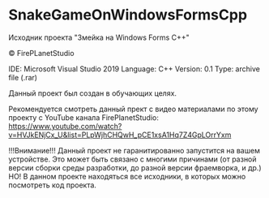 # SnakeGameOnWindowsFormsCpp
Исходник проекта "Змейка на Windows Forms C++"

© FirePLanetStudio

IDE: Microsoft Visual Studio 2019
Language: C++
Version: 0.1
Type: archive file (.rar)

Данный проект был создан в обучающих целях.

Рекомендуется смотреть данный прект с видео материалами по этому проекту с 
YouTube канала FirePlanetStudio: 
https://www.youtube.com/watch?v=HVJkENjCx_U&list=PLpWjhCHQwH_pCE1xsA1Hq7Z4GpLOrrYxm

!!!Внимание!!! 
Данный проект не гаранитированно запустится на вашем устройстве. 
Это может быть связано c многими причинами (от разной версии сборки среды разработки,
до разной версии фраемворка, и др.) НО! В данном проекте находяться все исходники,
в которых можно посмотреть код проекта.
